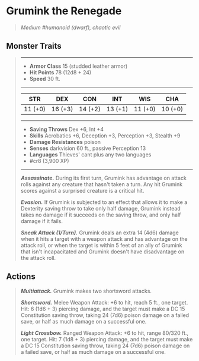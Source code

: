 # Grumink the Renegade
>*Medium #humanoid (dwarf), chaotic evil*
## Monster Traits
>___
>- **Armor Class** 15 (studded leather armor)
>- **Hit Points** 78 (12d8 + 24)
>- **Speed** 30 ft.
>___
>|STR|DEX|CON|INT|WIS|CHA|
>|:---:|:---:|:---:|:---:|:---:|:---:|
>|11 (+0)|16 (+3)|14 (+2)|13 (+1)|11 (+0)|10 (+0)|
>___
>- **Saving Throws** Dex +6, Int +4
>- **Skills** Acrobatics +6, Deception +3, Perception +3, Stealth +9
>- **Damage Resistances** poison
>- **Senses** darkvision 60 ft., passive Perception 13
>- **Languages** Thieves' cant plus any two languages
>- #cr8 (3,900 XP)
>___
>***Assassinate.*** During its first turn, Grumink has advantage on attack rolls against any creature that hasn't taken a turn. Any hit Grumink scores against a surprised creature is a critical hit.  
>
>***Evasion.*** If Grumink is subjected to an effect that allows it to make a Dexterity saving throw to take only half damage, Grumink instead takes no damage if it succeeds on the saving throw, and only half damage if it fails.  
>
>***Sneak Attack (1/Turn).*** Grumink deals an extra 14 (4d6) damage when it hits a target with a weapon attack and has advantage on the attack roll, or when the target is within 5 feet of an ally of Grumink that isn't incapacitated and Grumink doesn't have disadvantage on the attack roll.  
>
## Actions
>***Multiattack.*** Grumink makes two shortsword attacks.  
>
>***Shortsword.*** Melee Weapon Attack: +6 to hit, reach 5 ft., one target. Hit: 6 (1d6 + 3) piercing damage, and the target must make a DC 15 Constitution saving throw, taking 24 (7d6) poison damage on a failed save, or half as much damage on a successful one.  
>
>***Light Crossbow.*** Ranged Weapon Attack: +6 to hit, range 80/320 ft., one target. Hit: 7 (1d8 + 3) piercing damage, and the target must make a DC 15 Constitution saving throw, taking 24 (7d6) poison damage on a failed save, or half as much damage on a successful one.